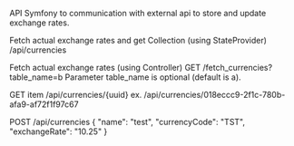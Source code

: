 API Symfony to communication with external api to store and update exchange rates.

Fetch actual exchange rates and get Collection (using StateProvider)
/api/currencies

Fetch actual exchange rates (using Controller)
GET /fetch_currencies?table_name=b
Parameter table_name is optional (default is a). 

GET item
/api/currencies/{uuid}
ex. /api/currencies/018eccc9-2f1c-780b-afa9-af72f1f97c67

POST
/api/currencies
{
	"name": "test",
	"currencyCode": "TST",
	"exchangeRate": "10.25"
}
